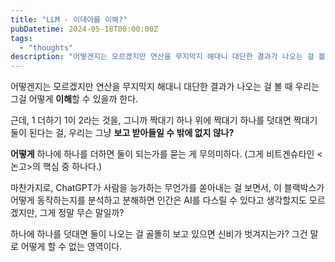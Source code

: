 ```yaml
---
title: "LLM - 이데아를 이해?"
pubDatetime: 2024-05-18T00:00:00Z
tags:
  - "thoughts"
description: "어떻겐지는 모르겠지만 연산을 무지막지 해대니 대단한 결과가 나오는 걸 볼 때 우리는 그걸 어떻게 이해할 수 있을까 한다."
---
```


어떻겐지는 모르겠지만 연산을 무지막지 해대니 대단한 결과가 나오는 걸 볼 때 우리는 그걸 어떻게 **이해**할 수 있을까 한다.

근데, 1 더하기 1이 2라는 것을, 그니까 짝대기 하나 위에 짝대기 하나를 덧대면 짝대기 둘이 된다는 걸, 우리는 그냥 **보고 받아들일 수 밖에 없지 않나?**

**어떻게** 하나에 하나를 더하면 둘이 되는가를 묻는 게 무의미하다. (그게 비트겐슈타인 <논고>의 핵심 중 하나다.)

마찬가지로, ChatGPT가 사람을 능가하는 무언가를 쏟아내는 걸 보면서, 이 블랙박스가 어떻게 동작하는지를 분석하고 분해하면 인간은 AI를 다스릴 수 있다고 생각할지도 모르겠지만, 그게 정말 무슨 말일까?

하나에 하나를 덧대면 둘이 나오는 걸 골똘히 보고 있으면 신비가 벗겨지는가? 그건 말로 어떻게 할 수 없는 영역이다.
